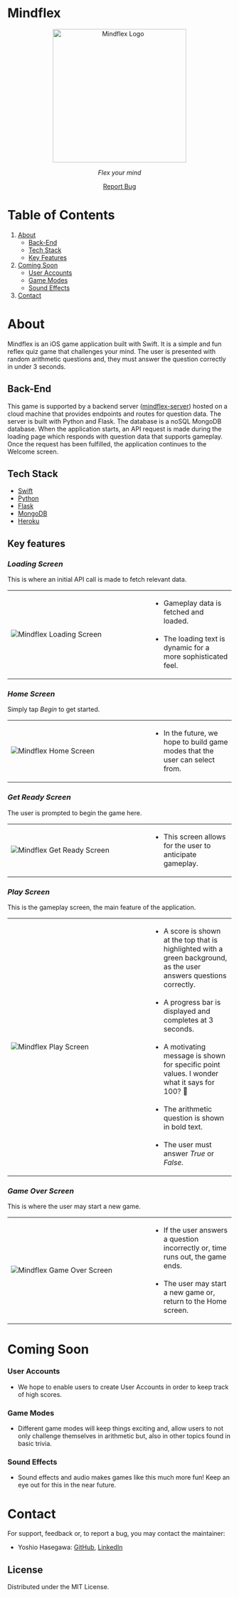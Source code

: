 # Mindflex

<!-- HEADER -->
<p align="center">
<!-- Logo -->
    <img src="./Assets/Logo1024x1024.png" alt="Mindflex Logo" width="300px" >
<!-- Tagline -->
    <p align="center">
        <em>Flex your mind</em>
    <br/>
    </p>
<!-- Links -->
    <p align="center">
        <a href="https://github.com/yoshiohasegawa/mindflex/issues">Report Bug</a>
    </p>
</p>

<!-- BODY -->
# Table of Contents
1. [About](#about)
    * [Back-End](#back-end)
    * [Tech Stack](#tech-stack)
    * [Key Features](#key-features)
2. [Coming Soon](#coming-soon)
    * [User Accounts](#user-accounts)
    * [Game Modes](#game-modes)
    * [Sound Effects](#sound-effects)
4. [Contact](#contact)

# About
Mindflex is an iOS game application built with Swift. It is a simple and fun reflex quiz game that challenges your mind. The user is presented with random arithmetic questions and, they must answer the question correctly in under 3 seconds.

## Back-End
This game is supported by a backend server ([mindflex-server](https://github.com/yoshiohasegawa/mindflex-server)) hosted on a cloud machine that provides endpoints and routes for question data. The server is built with Python and Flask. The database is a noSQL MongoDB database. When the application starts, an API request is made during the loading page which responds with question data that supports gameplay. Once the request has been fulfilled, the application continues to the Welcome screen.

## Tech Stack
- [Swift](https://swift.org/)
- [Python](https://www.python.org/)
- [Flask](https://flask.palletsprojects.com/en/2.0.x/)
- [MongoDB](https://www.mongodb.com/)
- [Heroku](https://www.heroku.com/)

## Key features

### *Loading Screen*
This is where an initial API call is made to fetch relevant data.
<table border="0">
 <tr>
    <td width="300px">
        <img src="./Assets/Screenshots/LoadingScreen.png" alt="Mindflex Loading Screen" />
    </td>
    <td>
        <div>
            <ul>
                <li/>Gameplay data is fetched and loaded.
                <br/><br/>
                <li/>The loading text is dynamic for a more sophisticated feel.
            </ul>
        </div>
    </td>
 </tr>
</table>

### *Home Screen*
Simply tap *Begin* to get started.
<table border="0">
 <tr>
    <td width="300px">
        <img src="./Assets/Screenshots/HomeScreen.png" alt="Mindflex Home Screen" />
    </td>
    <td>
        <div>
            <ul>
                <li/>In the future, we hope to build game modes that the user can select from.
            </ul>
        </div>
    </td>
 </tr>
</table>

### *Get Ready Screen*
The user is prompted to begin the game here.
<table border="0">
 <tr>
    <td width="300px">
        <img src="./Assets/Screenshots/GetReadyScreen.png" alt="Mindflex Get Ready Screen" />
    </td>
    <td>
        <div>
            <ul>
                <li/>This screen allows for the user to anticipate gameplay.
            </ul>
        </div>
    </td>
 </tr>
</table>

### *Play Screen*
This is the gameplay screen, the main feature of the application.
<table border="0">
 <tr>
    <td width="300px">
        <img src="./Assets/Screenshots/PlayScreen.png" alt="Mindflex Play Screen" />
    </td>
    <td>
        <div>
            <ul>
                <li/>A score is shown at the top that is highlighted with a green background, as the user answers questions correctly.
                <br/><br/>
                <li/>A progress bar is displayed and completes at 3 seconds.
                <br/><br/>
                <li/>A motivating message is shown for specific point values. I wonder what it says for 100? 🤔
                <br/><br/>
                <li/>The arithmetic question is shown in bold text.
                <br/><br/>
                <li/>The user must answer <em>True</em> or <em>False</em>.
            </ul>
        </div>
    </td>
 </tr>
</table>

### *Game Over Screen*
This is where the user may start a new game.
<table border="0">
 <tr>
    <td width="300px">
        <img src="./Assets/Screenshots/GameOverScreen.png" alt="Mindflex Game Over Screen" />
    </td>
    <td>
        <div>
            <ul>
                <li/>If the user answers a question incorrectly or, time runs out, the game ends.
                <br/><br/>
                <li/>The user may start a new game or, return to the Home screen.
            </ul>
        </div>
    </td>
 </tr>
</table>

# Coming Soon
### User Accounts
- We hope to enable users to create User Accounts in order to keep track of high scores.
### Game Modes
- Different game modes will keep things exciting and, allow users to not only challenge themselves in arithmetic but, also in other topics found in basic trivia.
### Sound Effects
- Sound effects and audio makes games like this much more fun! Keep an eye out for this in the near future.

# Contact
For support, feedback or, to report a bug, you may contact the maintainer:
- Yoshio Hasegawa: [GitHub](https://github.com/yoshiohasegawa), [LinkedIn](https://www.linkedin.com/in/yoshiohasegawa/)

## License
Distributed under the MIT License.